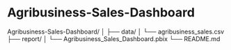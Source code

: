 # Agribusiness-Sales-Dashboard
Agribusiness-Sales-Dashboard/
│
├── data/
│   └── agribusiness_sales.csv
├── report/
│   └── Agribusiness_Sales_Dashboard.pbix
└── README.md
